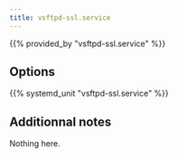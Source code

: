 ```yaml
---
title: vsftpd-ssl.service
---
```


{{% provided_by "vsftpd-ssl.service" %}}

## Options

{{% systemd_unit "vsftpd-ssl.service" %}}

## Additionnal notes

Nothing here.